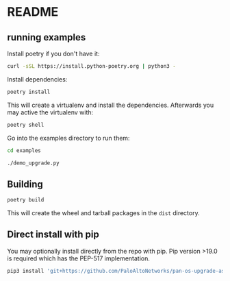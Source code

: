 # README

## running examples

Install poetry if you don't have it:

```bash
curl -sSL https://install.python-poetry.org | python3 -
```

Install dependencies:

```bash
poetry install
```

This will create a virtualenv and install the dependencies. Afterwards you may active the virtualenv with:

```bash
poetry shell
```

Go into the examples directory to run them:

```bash
cd examples

./demo_upgrade.py
```

## Building

```bash
poetry build
```

This will create the wheel and tarball packages in the `dist` directory.

## Direct install with pip


You may optionally install directly from the repo with pip. Pip version >19.0 is required which has the PEP-517 implementation.

```bash
pip3 install 'git+https://github.com/PaloAltoNetworks/pan-os-upgrade-assurance.git'
```
